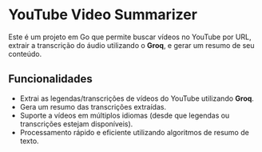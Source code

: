 # YouTube Video Summarizer

Este é um projeto em Go que permite buscar vídeos no YouTube por URL, extrair a transcrição do áudio utilizando o **Groq**, e gerar um resumo de seu conteúdo.

## Funcionalidades

- Extrai as legendas/transcrições de vídeos do YouTube utilizando **Groq**.
- Gera um resumo das transcrições extraídas.
- Suporte a vídeos em múltiplos idiomas (desde que legendas ou transcrições estejam disponíveis).
- Processamento rápido e eficiente utilizando algoritmos de resumo de texto.
